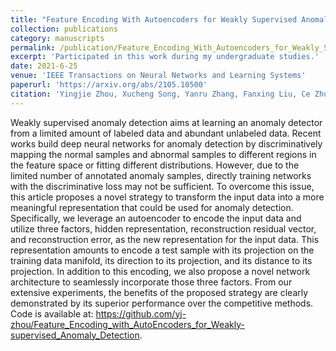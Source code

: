 ```yaml
---
title: "Feature Encoding With Autoencoders for Weakly Supervised Anomaly Detection"
collection: publications
category: manuscripts
permalink: /publication/Feature_Encoding_With_Autoencoders_for_Weakly_Supervised_Anomaly_Detection
excerpt: 'Participated in this work during my undergraduate studies.'
date: 2021-6-25
venue: 'IEEE Transactions on Neural Networks and Learning Systems'
paperurl: 'https://arxiv.org/abs/2105.10500'
citation: 'Yingjie Zhou, Xucheng Song, Yanru Zhang, Fanxing Liu, Ce Zhu and Lingqiao Liu. Feature Encoding with AutoEncoders for Weakly-supervised Anomaly Detection, IEEE Transactions on Neural Networks and Learning Systems, 2022, 33(6): 2454 - 2465.'
---
```


Weakly supervised anomaly detection aims at learning an anomaly detector from a limited amount of labeled data and abundant unlabeled data. Recent works build deep neural networks for anomaly detection by discriminatively mapping the normal samples and abnormal samples to different regions in the feature space or fitting different distributions. However, due to the limited number of annotated anomaly samples, directly training networks with the discriminative loss may not be sufficient. To overcome this issue, this article proposes a novel strategy to transform the input data into a more meaningful representation that could be used for anomaly detection. Specifically, we leverage an autoencoder to encode the input data and utilize three factors, hidden representation, reconstruction residual vector, and reconstruction error, as the new representation for the input data. This representation amounts to encode a test sample with its projection on the training data manifold, its direction to its projection, and its distance to its projection. In addition to this encoding, we also propose a novel network architecture to seamlessly incorporate those three factors. From our extensive experiments, the benefits of the proposed strategy are clearly demonstrated by its superior performance over the competitive methods. Code is available at: https://github.com/yj-zhou/Feature_Encoding_with_AutoEncoders_for_Weakly-supervised_Anomaly_Detection.